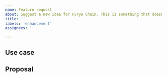 ```yaml
---
name: Feature request
about: Suggest a new idea for Furya Chain. This is something that doesn't exist currently and you want to see, like a cosmos module.
title: ''
labels: 'enhancement'
assignees: ''

---
```


<!-- Thank you for creating an issue on Furya Chain!

     If you are looking for support, please check out our documentation
     or consider asking a question on Discord:
      * https://furya.zone/
      * https://furysport.github.io/docs/
      * https://discord.com/channels/908044702794801233/1069611972053712947

     If you have found a bug or if our documentation doesn't have an answer
     to what you're looking for, then fill out the template below.
-->

## Use case

<!--
     Please tell us the challenge you are running into that led to you wanting
     a new feature.

     Is there a feature you want to implement that requires a specific cosmos module to be implemented on Furya Chain?

     Is your feature request related to a problem? Please give a clear and
     concise description of what the problem is.

     Describe the alternative solutions you've considered.
-->

## Proposal

<!--
     Briefly but precisely describe what you would like the Furya to be able to do.

     Consider attaching something showing what you are imagining:
      * images
      * videos
      * code samples

     Does this have to be provided by Furya directly, or can it be provided
     by a third-party contract? If so, maybe consider implementing and
     share it with the community rather than filing a bug.
-->